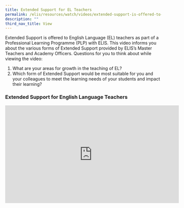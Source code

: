 ```yaml
---
title: Extended Support for EL Teachers
permalink: /elis/resources/watch/videos/extended-support-is-offered-to-el-teachers/
description: ""
third_nav_title: View
---
```

Extended Support is offered to English Language (EL) teachers as part of a Professional Learning Programme (PLP) with ELIS. This video informs you about the various forms of Extended Support provided by ELIS’s Master Teachers and Academy Officers. Questions for you to think about while viewing the video:

1.  What are your areas for growth in the teaching of EL?
2.  Which form of Extended Support would be most suitable for you and your colleagues to meet the learning needs of your students and impact their learning?

### Extended Support for English Language Teachers

<iframe width="560" height="315" src="https://www.youtube.com/embed/-wVevXD_IqU" title="YouTube video player" frameborder="0" allow="accelerometer; autoplay; clipboard-write; encrypted-media; gyroscope; picture-in-picture" allowfullscreen=""></iframe>